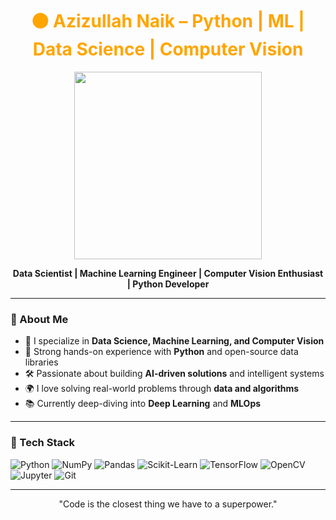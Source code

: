 <h1 align="center" style="color:orange;">🟠 Azizullah Naik – Python | ML | Data Science | Computer Vision</h1>

<p align="center">
  <img src="https://media.giphy.com/media/QNFhOolVeCzPQ2Mx85/giphy.gif" width="300"/>
</p>

<p align="center">
  <b>Data Scientist | Machine Learning Engineer | Computer Vision Enthusiast | Python Developer</b>
</p>

---

### 🧠 About Me

- 🔬 I specialize in **Data Science, Machine Learning, and Computer Vision**
- 🐍 Strong hands-on experience with **Python** and open-source data libraries
- 🛠️ Passionate about building **AI-driven solutions** and intelligent systems
- 🌍 I love solving real-world problems through **data and algorithms**
- 📚 Currently deep-diving into **Deep Learning** and **MLOps**

---

### 🚀 Tech Stack

![Python](https://img.shields.io/badge/Python-FFD43B?style=for-the-badge&logo=python&logoColor=blue)
![NumPy](https://img.shields.io/badge/Numpy-013243?style=for-the-badge&logo=numpy)
![Pandas](https://img.shields.io/badge/Pandas-150458?style=for-the-badge&logo=pandas)
![Scikit-Learn](https://img.shields.io/badge/Scikit--Learn-F7931E?style=for-the-badge&logo=scikitlearn&logoColor=white)
![TensorFlow](https://img.shields.io/badge/TensorFlow-FF6F00?style=for-the-badge&logo=tensorflow&logoColor=white)
![OpenCV](https://img.shields.io/badge/OpenCV-5C3EE8?style=for-the-badge&logo=opencv&logoColor=white)
![Jupyter](https://img.shields.io/badge/Jupyter-F37626?style=for-the-badge&logo=jupyter)
![Git](https://img.shields.io/badge/Git-F05032?style=for-the-badge&logo=git&logoColor=white)

---

<p align="center" style="font-size:14px;">
  "Code is the closest thing we have to a superpower."
</p>
